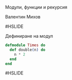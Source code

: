 Модули, функции и рекурсия

Валентин Михов

#HSLIDE

Дефиниране на модул

```elixir
defmodule Times do
  def double(n) do
    n * 2
  end
end
```

#HSLIDE
